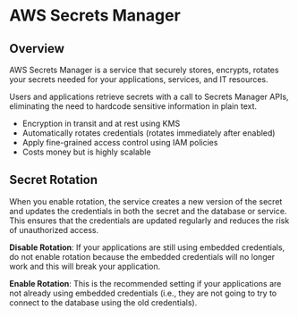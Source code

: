 # AWS Secrets Manager

## Overview

AWS Secrets Manager is a service that securely stores, encrypts, rotates your secrets needed for your applications, services, and IT resources.

Users and applications retrieve secrets with a call to Secrets Manager APIs, eliminating the need to hardcode sensitive information in plain text.

- Encryption in transit and at rest using KMS
- Automatically rotates credentials (rotates immediately after enabled)
- Apply fine-grained access control using IAM policies
- Costs money but is highly scalable


## Secret Rotation

When you enable rotation, the service creates a new version of the secret and updates the credentials in both the secret and the database or service. This ensures that the credentials are updated regularly and reduces the risk of unauthorized access.

**Disable Rotation**: If your applications are still using embedded credentials, do not enable rotation because the embedded credentials will no longer work and this will break your application.

**Enable Rotation**: This is the recommended setting if your applications are not already using embedded credentials (i.e., they are not going to try to connect to the database using the old credentials).